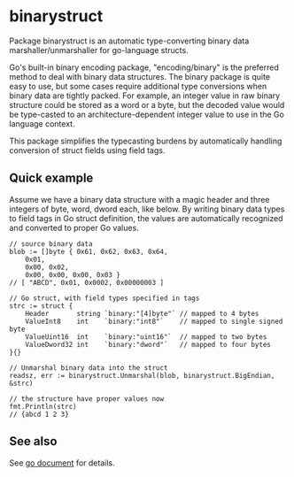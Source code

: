 # binarystruct

Package binarystruct is an automatic type-converting binary data marshaller/unmarshaller for go-language structs.

Go's built-in binary encoding package, "encoding/binary" is the preferred method to deal with binary data structures. The binary package is quite easy to use, but some cases require additional type conversions when binary data are tightly packed.
For example, an integer value in raw binary structure could be stored as a word or a byte, but the decoded value would be type-casted to an architecture-dependent integer value to use in the Go language context.

This package simplifies the typecasting burdens by automatically handling conversion of struct fields using field tags.


## Quick example

Assume we have a binary data structure with a magic header and three integers of byte, word, dword each, like below.
By writing binary data types to field tags in Go struct definition, the values are automatically recognized and converted to proper Go values.

```
// source binary data
blob := []byte { 0x61, 0x62, 0x63, 0x64,
	0x01,
	0x00, 0x02,
	0x00, 0x00, 0x00, 0x03 }
// [ "ABCD", 0x01, 0x0002, 0x00000003 ]

// Go struct, with field types specified in tags
strc := struct {
	Header       string `binary:"[4]byte"` // mapped to 4 bytes
	ValueInt8    int    `binary:"int8"`    // mapped to single signed byte
	ValueUint16  int    `binary:"uint16"`  // mapped to two bytes
	ValueDword32 int    `binary:"dword"`   // mapped to four bytes
}{}

// Unmarshal binary data into the struct
readsz, err := binarystruct.Unmarshal(blob, binarystruct.BigEndian, &strc)

// the structure have proper values now
fmt.Println(strc)
// {abcd 1 2 3}

```


## See also
See [go document](https://pkg.go.dev/github.com/mixcode/binarystruct) for details.
